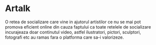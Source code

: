 # Artalk
O retea de socializare care vine in ajutorul artistilor ce nu se mai pot promova eficient online din cauza faptului ca toate retelele de socializare incurajeaza doar continutul video, astfel ilustratori, pictori, sculptori, fotografi etc au ramas fara o platforma care sa-i valorizeze.